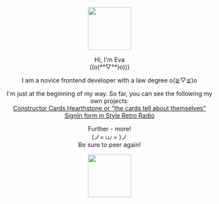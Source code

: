 <link rel="preconnect" href="https://fonts.googleapis.com">
<link rel="preconnect" href="https://fonts.gstatic.com" crossorigin>
<link href="https://fonts.googleapis.com/css2?family=Belanosima:wght@700&family=Caprasimo&family=Poppins&display=swap" rel="stylesheet">

<div id="header" align="center">
  <img src="https://media.giphy.com/media/4QxQgWZHbeYwM/giphy.gif" width="100"/>
</div>

<div id="main" align="center" color="rgb(230, 243, 251)">
  <p font-family="Poppins" font-weight="bold">Hi, I'm Eva<br>((o(*°▽°*)o)))</p>

  <p font-family="Poppins" font-weight="bold">I am a novice frontend developer with a law degree o(≧▽≦)o	</p>

  <p font-family="Poppins" font-weight="bold">I'm just at the beginning of my way. So far, you can see the following my own projects:<br><a color="rgb(19, 141, 237)" text-decoration="underline" font-family="Poppins" font-weight="bold" href="https://grigoryevaeva.github.io/constructorCardsHearthstone/">Constructor Cards Hearthstone or "the cards tell about themselves"</a><br><a color="rgb(19, 141, 237)" text-decoration="underline" font-family="Poppins" font-weight="bold" href="https://grigoryevaeva.github.io/RetroRadioSignin/">SignIn form in Style Retro Radio</a></p>

  <p font-family="Poppins" font-weight="bold">Further - more!<br>(ノ= ⩊ = )ノ<br>Be sure to peer again!</p>
</div>

<div id="header" align="center">
  <img src="https://media.giphy.com/media/yALcFbrKshfoY/giphy.gif" width="100"/>
</div>

